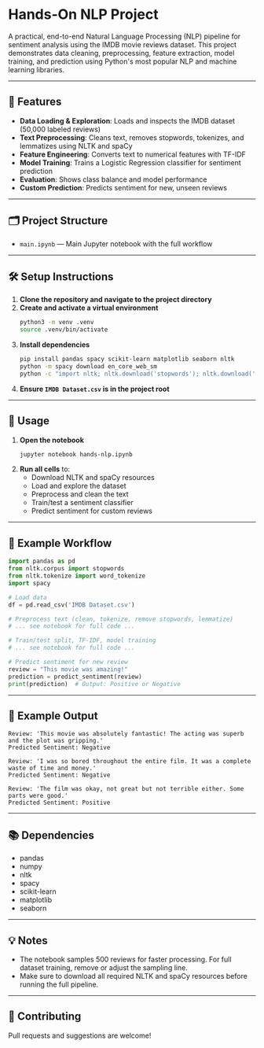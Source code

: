 # Hands-On NLP Project

A practical, end-to-end Natural Language Processing (NLP) pipeline for sentiment analysis using the IMDB movie reviews dataset. This project demonstrates data cleaning, preprocessing, feature extraction, model training, and prediction using Python's most popular NLP and machine learning libraries.

---

## 🚀 Features
- **Data Loading & Exploration**: Loads and inspects the IMDB dataset (50,000 labeled reviews)
- **Text Preprocessing**: Cleans text, removes stopwords, tokenizes, and lemmatizes using NLTK and spaCy
- **Feature Engineering**: Converts text to numerical features with TF-IDF
- **Model Training**: Trains a Logistic Regression classifier for sentiment prediction
- **Evaluation**: Shows class balance and model performance
- **Custom Prediction**: Predicts sentiment for new, unseen reviews

---

## 🗂️ Project Structure
- `main.ipynb` — Main Jupyter notebook with the full workflow
---

## 🛠️ Setup Instructions
1. **Clone the repository and navigate to the project directory**
2. **Create and activate a virtual environment**
   ```bash
   python3 -m venv .venv
   source .venv/bin/activate
   ```
3. **Install dependencies**
   ```bash
   pip install pandas spacy scikit-learn matplotlib seaborn nltk
   python -m spacy download en_core_web_sm
   python -c "import nltk; nltk.download('stopwords'); nltk.download('punkt')"
   ```
4. **Ensure `IMDB Dataset.csv` is in the project root**

---

## 📒 Usage
1. **Open the notebook**
   ```bash
   jupyter notebook hands-nlp.ipynb
   ```
2. **Run all cells** to:
   - Download NLTK and spaCy resources
   - Load and explore the dataset
   - Preprocess and clean the text
   - Train/test a sentiment classifier
   - Predict sentiment for custom reviews

---

## 🧹 Example Workflow
```python
import pandas as pd
from nltk.corpus import stopwords
from nltk.tokenize import word_tokenize
import spacy

# Load data
df = pd.read_csv('IMDB Dataset.csv')

# Preprocess text (clean, tokenize, remove stopwords, lemmatize)
# ... see notebook for full code ...

# Train/test split, TF-IDF, model training
# ... see notebook for full code ...

# Predict sentiment for new review
review = "This movie was amazing!"
prediction = predict_sentiment(review)
print(prediction)  # Output: Positive or Negative
```

---

## 📝 Example Output
```
Review: 'This movie was absolutely fantastic! The acting was superb and the plot was gripping.'
Predicted Sentiment: Negative

Review: 'I was so bored throughout the entire film. It was a complete waste of time and money.'
Predicted Sentiment: Negative

Review: 'The film was okay, not great but not terrible either. Some parts were good.'
Predicted Sentiment: Positive
```

---

## 📚 Dependencies
- pandas
- numpy
- nltk
- spacy
- scikit-learn
- matplotlib
- seaborn

---

## 💡 Notes
- The notebook samples 500 reviews for faster processing. For full dataset training, remove or adjust the sampling line.
- Make sure to download all required NLTK and spaCy resources before running the full pipeline.

---

## 🤝 Contributing
Pull requests and suggestions are welcome!
